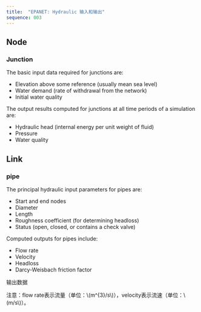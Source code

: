 ```yaml
---
title:  "EPANET: Hydraulic 输入和输出"
sequence: 003
---
```


## Node

### Junction

The basic input data required for junctions are:

- Elevation above some reference (usually mean sea level)
- Water demand (rate of withdrawal from the network)
- Initial water quality

The output results computed for junctions at all time periods of a simulation are:

- Hydraulic head (internal energy per unit weight of fluid)
- Pressure
- Water quality

## Link

### pipe

The principal hydraulic input parameters for pipes are:

- Start and end nodes
- Diameter
- Length
- Roughness coefficient (for determining headloss)
- Status (open, closed, or contains a check valve)

Computed outputs for pipes include:

- Flow rate
- Velocity
- Headloss
- Darcy-Weisbach friction factor

<div class="w3-panel w3-pale-green w3-bottombar w3-border-green w3-border">
    <p>输出数据</p>
    <p>
        注意：flow rate表示流量（单位：\(m^{3}/s\)），velocity表示流速（单位：\(m/s\)）。
    </p>
</div>

